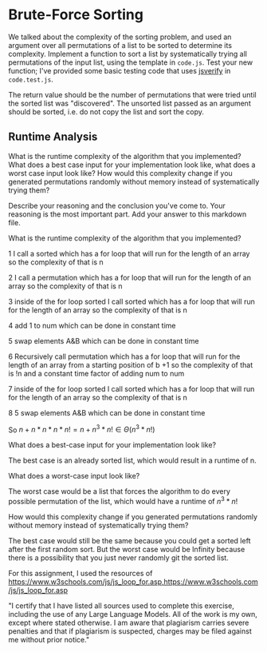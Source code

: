# Brute-Force Sorting

We talked about the complexity of the sorting problem, and used an argument over
all permutations of a list to be sorted to determine its complexity. Implement
a function to sort a list by systematically trying all permutations of the input
list, using the template in `code.js`. Test your new function; I've provided
some basic testing code that uses [jsverify](https://jsverify.github.io/) in
`code.test.js`.

The return value should be the number of permutations that were tried until the
sorted list was "discovered". The unsorted list passed as an argument should be
sorted, i.e. do not copy the list and sort the copy.

## Runtime Analysis

What is the runtime complexity of the algorithm that you implemented? What does
a best case input for your implementation look like, what does a worst case
input look like? How would this complexity change if you generated permutations
randomly without memory instead of systematically trying them?

Describe your reasoning and the conclusion you've come to. Your reasoning is the
most important part. Add your answer to this markdown file.

What is the runtime complexity of the algorithm that you implemented?

1 I call a sorted which has a for loop that will run for the length of an array so the complexity of that is n


2 I call a permutation which has a for loop that will run for the length of an array so the complexity of that is n


3 inside of the for loop sorted I call sorted which has a for loop that will run for the length of an array so the complexity of that is n


4 add 1 to num which can be done in constant time


5 swap elements A&B which can be done in constant time


6 Recursively call permutation which has a for loop that will run for the length of an array from a starting position of b +1 so the complexity of that is !n and a constant time factor of adding num to num


7 inside of the for loop sorted I call sorted which has a for loop that will run for the length of an array so the complexity of that is n


8 5 swap elements A&B which can be done in constant time


So $n + n * n * n * n! = n + n^3 * n! ∈ Θ (n^3 * n!)$


What does a best-case input for your implementation look like?


The best case is an already sorted list, which would result in a runtime of n.


What does a worst-case input look like?


The worst case would be a list that forces the algorithm to do every possible permutation of the list, which would have a runtime of $n^3*n!$


How would this complexity change if you generated permutations randomly without memory instead of systematically trying them?


The best case would still be the same because you could get a sorted left after the first random sort. But the worst case would be Infinity because there is a possibility that you just never randomly git the sorted list.


For this assignment, I used the resources of https://www.w3schools.com/js/js_loop_for.asp,https://www.w3schools.com/js/js_loop_for.asp

"I certify that I have listed all sources used to complete this exercise, including the use of any Large Language Models. All of the work is my own, except where stated otherwise. I am aware that plagiarism carries severe penalties and that if plagiarism is suspected, charges may be filed against me without prior notice."
